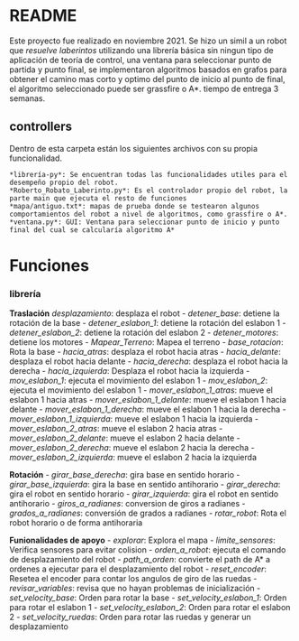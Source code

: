 # README
Este proyecto fue realizado en noviembre 2021. Se hizo un simil a un robot que *resuelve laberintos* utilizando una librería básica sin ningun tipo de aplicación de teoría de control, una ventana para seleccionar punto de partida y punto final, se implementaron algoritmos basados en grafos para obtener el camino mas corto y optimo del punto de inicio al punto de final, el algoritmo seleccionado puede ser grassfire o A*. tiempo de entrega 3 semanas.

## controllers
Dentro de esta carpeta están los siguientes archivos con su propia funcionalidad.

    *librería-py*: Se encuentran todas las funcionalidades utiles para el desempeño propio del robot.
    *Roberto_Robato_Laberinto.py*: Es el controlador propio del robot, la parte main que ejecuta el resto de funciones
    *mapa/antiguo.txt*: mapas de prueba donde se testearon algunos comportamientos del robot a nivel de algoritmos, como grassfire o A*.
    *ventana.py*: GUI: Ventana para seleccionar punto de inicio y punto final del cual se calcularía algoritmo A*

# Funciones
### librería
**Traslación**
      *desplazamiento*: desplaza el robot
    - *detener_base*: detiene la rotación de la base
    - *detener_eslabon_1*: detiene la rotación del eslabon 1
    - *detener_eslabon_2*: detiene la rotación del eslabon 2
    - *detener_motores*: detiene los motores
    - *Mapear_Terreno*: Mapea el terreno
    - *base_rotacion*: Rota la base
    - *hacia_atras*: desplaza el robot hacia atras
    - *hacia_delante*: desplaza el robot hacia delante
    - *hacia_derecha*: desplaza el robot hacia la derecha
    - *hacia_izquierda*: Desplaza el robot hacia la izquierda
    - *mov_eslabon_1*: ejecuta el movimiento del eslabon 1
    - *mov_eslabon_2*: ejecuta el movimiento del eslabon 1
    - *mover_eslabon_1_atras*: mueve el eslabon 1 hacia atras
    - *mover_eslabon_1_delante*: mueve el eslabon 1 hacia delante
    - *mover_eslabon_1_derecha*: mueve el eslabon 1 hacia la derecha
    - *mover_eslabon_1_izquierda*: mueve el eslabon 1 hacia la izquierda
    - *mover_eslabon_2_atras*: mueve el eslabon 2 hacia atras
    - *mover_eslabon_2_delante*: mueve el eslabon 2 hacia delante
    - *mover_eslabon_2_derecha*: mueve el eslabon 2 hacia la derecha
    - *mover_eslabon_2_izquierda*: mueve el eslabon 2 hacia la izquierda

**Rotación**
    - *girar_base_derecha*: gira base en sentido horario
    - *girar_base_izquierda*: gira la base en sentido antihorario
    - *girar_derecha*: gira el robot en sentido horario
    - *girar_izquierda*: gira el robot en sentido antihorario
    - *giros_a_radianes*: conversion de giros a radianes
    - *grados_a_radianes*: conversión de grados a radianes
    - *rotar_robot*: Rota el robot horario o de forma antihoraria

**Funionalidades de apoyo**
    - *explorar*: Explora el mapa
    - *limite_sensores*: Verifica sensores para evitar colision
    - *orden_a_robot*: ejecuta el comando de desplazamiento del robot
    - *path_a_orden*: convierte el path de A* a ordenes a ejecutar para el desplazamiento del robot
    - *reset_encoder*: Resetea el encoder para contar los angulos de giro de las ruedas
    - *revisar_variables*: revisa que no hayan problemas de inicialización
    - *set_velocity_base*: Orden para rotar la base
    - *set_velocity_eslabon_1*: Orden para rotar el eslabon 1
    - *set_velocity_eslabon_2*: Orden para rotar el eslabon 2
    - *set_velocity_ruedas*: Orden para rotar las ruedas y generar un desplazamiento